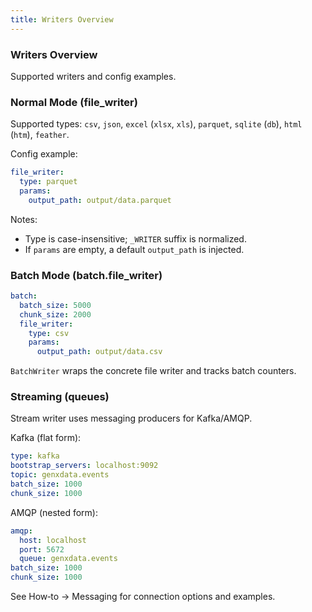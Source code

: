 ```yaml
---
title: Writers Overview
---
```


### Writers Overview

Supported writers and config examples.

### Normal Mode (file_writer)

Supported types: `csv`, `json`, `excel` (`xlsx`, `xls`), `parquet`, `sqlite` (`db`), `html` (`htm`), `feather`.

Config example:
```yaml
file_writer:
  type: parquet
  params:
    output_path: output/data.parquet
```

Notes:
- Type is case-insensitive; `_WRITER` suffix is normalized.
- If `params` are empty, a default `output_path` is injected.

### Batch Mode (batch.file_writer)

```yaml
batch:
  batch_size: 5000
  chunk_size: 2000
  file_writer:
    type: csv
    params:
      output_path: output/data.csv
```

`BatchWriter` wraps the concrete file writer and tracks batch counters.

### Streaming (queues)

Stream writer uses messaging producers for Kafka/AMQP.

Kafka (flat form):
```yaml
type: kafka
bootstrap_servers: localhost:9092
topic: genxdata.events
batch_size: 1000
chunk_size: 1000
```

AMQP (nested form):
```yaml
amqp:
  host: localhost
  port: 5672
  queue: genxdata.events
batch_size: 1000
chunk_size: 1000
```

See How‑to → Messaging for connection options and examples.


